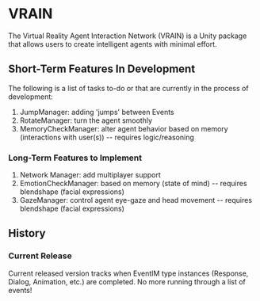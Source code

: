 # VRAIN
The Virtual Reality Agent Interaction Network (VRAIN) is a Unity package that allows users to create intelligent agents with minimal effort.

## Short-Term Features In Development
The following is a list of tasks to-do or that are currently in the process of development:
1. JumpManager: adding 'jumps' between Events
2. RotateManager: turn the agent smoothly
3. MemoryCheckManager: alter agent behavior based on memory (interactions with user(s)) -- requires logic/reasoning

### Long-Term Features to Implement
1. Network Manager: add multiplayer support
2. EmotionCheckManager: based on memory (state of mind) -- requires blendshape (facial expressions)
3. GazeManager: control agent eye-gaze and head movement -- requires blendshape (facial expressions)

## History
### Current Release
Current released version tracks when EventIM type instances (Response, Dialog, Animation, etc.) are completed. No more running through a list of events!
